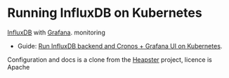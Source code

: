 # Running InfluxDB on Kubernetes

[InfluxDB](http://influxdb.com) with [Grafana](http://grafana.org/docs/features/influxdb).
 monitoring
- Guide: [Run InfluxDB backend and Cronos + Grafana UI on Kubernetes](docs/influxdb.md).

Configuration and docs is a clone from the [Heapster](https://github.com/kubernetes/heapster) project, licence is Apache 

